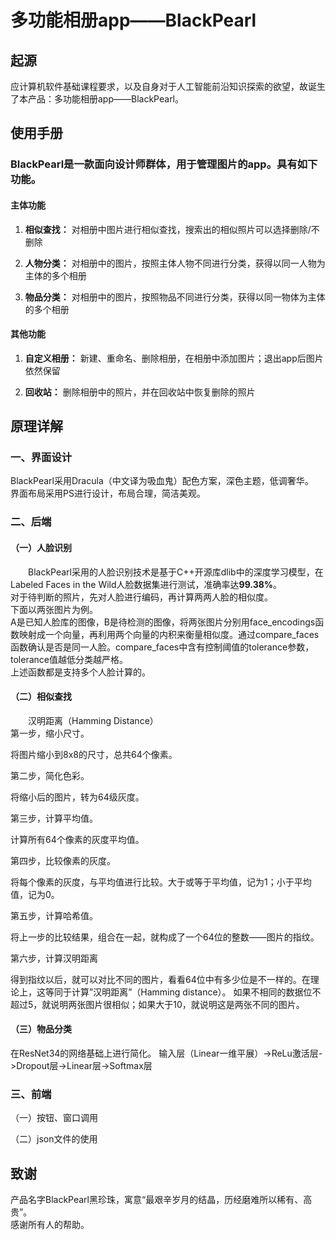 # 多功能相册app——BlackPearl
起源
------
应计算机软件基础课程要求，以及自身对于人工智能前沿知识探索的欲望，故诞生了本产品：多功能相册app——BlackPearl。
  
    
使用手册
--------
### BlackPearl是一款面向设计师群体，用于管理图片的app。具有如下功能。
#### 主体功能
1. **相似查找：** 对相册中图片进行相似查找，搜索出的相似照片可以选择删除/不删除
   
2. **人物分类：** 对相册中的图片，按照主体人物不同进行分类，获得以同一人物为主体的多个相册    

3. **物品分类：** 对相册中的图片，按照物品不同进行分类，获得以同一物体为主体的多个相册

#### 其他功能  
1.  **自定义相册：** 新建、重命名、删除相册，在相册中添加图片；退出app后图片依然保留  

2.  **回收站：** 删除相册中的照片，并在回收站中恢复删除的照片

   
原理详解
--------
### 一、界面设计
BlackPearl采用Dracula（中文译为吸血鬼）配色方案，深色主题，低调奢华。   
界面布局采用PS进行设计，布局合理，简洁美观。


### 二、后端
#### （一）人脸识别

&emsp;&emsp;BlackPearl采用的人脸识别技术是基于C++开源库dlib中的深度学习模型，在Labeled Faces in the Wild人脸数据集进行测试，准确率达**99.38%**。&emsp;  
对于待判断的照片，先对人脸进行编码，再计算两两人脸的相似度。&emsp;  
下面以两张图片为例。&emsp;  
A是已知人脸库的图像，B是待检测的图像，将两张图片分别用face_encodings函数映射成一个向量，再利用两个向量的内积来衡量相似度。通过compare_faces函数确认是否是同一人脸。compare_faces中含有控制阈值的tolerance参数，tolerance值越低分类越严格。&emsp;  
上述函数都是支持多个人脸计算的。


#### （二）相似查找

&emsp;&emsp;汉明距离（Hamming Distance）
&emsp;&emsp;     
第一步，缩小尺寸。

将图片缩小到8x8的尺寸，总共64个像素。

第二步，简化色彩。

将缩小后的图片，转为64级灰度。

第三步，计算平均值。

计算所有64个像素的灰度平均值。

第四步，比较像素的灰度。

将每个像素的灰度，与平均值进行比较。大于或等于平均值，记为1；小于平均值，记为0。

第五步，计算哈希值。

将上一步的比较结果，组合在一起，就构成了一个64位的整数——图片的指纹。

第六步，计算汉明距离

得到指纹以后，就可以对比不同的图片，看看64位中有多少位是不一样的。在理论上，这等同于计算”汉明距离”（Hamming distance）。
如果不相同的数据位不超过5，就说明两张图片很相似；如果大于10，就说明这是两张不同的图片。

#### （三）物品分类
在ResNet34的网络基础上进行简化。
输入层（Linear一维平展）->ReLu激活层->Dropout层->Linear层->Softmax层

### 三、前端
（一）按钮、窗口调用

（二）json文件的使用  

致谢
------
产品名字BlackPearl黑珍珠，寓意“最艰辛岁月的结晶，历经磨难所以稀有、高贵”。   
感谢所有人的帮助。



